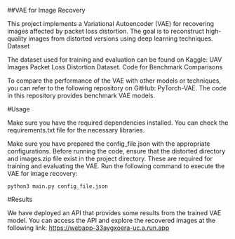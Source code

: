 ##VAE for Image Recovery

This project implements a Variational Autoencoder (VAE) for recovering images affected by packet loss distortion. The goal is to reconstruct high-quality images from distorted versions using deep learning techniques.
Dataset

The dataset used for training and evaluation can be found on Kaggle: UAV Images Packet Loss Distortion Dataset.
Code for Benchmark Comparisons

To compare the performance of the VAE with other models or techniques, you can refer to the following repository on GitHub: PyTorch-VAE. The code in this repository provides benchmark VAE models.

#Usage

Make sure you have the required dependencies installed. You can check the requirements.txt file for the necessary libraries.

  Make sure you have prepared the config_file.json with the appropriate configurations.
  Before running the code, ensure that the distorted directory and images.zip file exist in the    project directory. These are required for training and evaluating the VAE.
   Run the following command to execute the VAE for image recovery:

    python3 main.py config_file.json

#Results

We have deployed an API that provides some results from the trained VAE model. You can access the API and explore the recovered images at the following link: https://webapp-33aygxoera-uc.a.run.app




